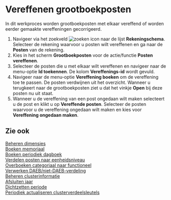 # Vereffenen grootboekposten

In dit werkproces worden grootboekposten met elkaar vereffend of worden eerder gemaakte vereffeningen gecorrigeerd.

1. Navigeer via het zoekveld ![zoeken icon](/assets/images/zoeken.png "zoeken icon") naar de lijst **Rekeningschema**. Selecteer de rekening waarvoor u posten wilt vereffenen en ga naar de **Posten** van de rekening.
2. Kies in het scherm **Grootboekposten** voor de actie/functie **Posten vereffenen**. 
2. Selecteer de posten die u met elkaar wilt vereffenen en navigeer naar de menu-optie **Id toekennen**. De kolom **Vereffenings-id** wordt gevuld. 
3. Navigeer naar de menu-optie **Vereffening boeken** om de vereffening toe te passen. De posten verdwijnen uit het overzicht. Wanneer u terugkeert naar de grootboekposten ziet u dat het vinkje **Open** bij deze posten nu uit staat. 
4. Wanneer u de vereffening van een post ongedaan wilt maken selecteert u de post en klikt u op **Vereffende posten**. Selecteer de posten waarvoor u de vereffening ongedaan wilt maken en kies voor **Vereffening ongedaan maken**. 

## Zie ook

[Beheren dimensies](../beheren-dimensies/)  
[Boeken memoriaal](../boeken-memoriaal/)  
[Boeken periodiek dagboek](../boeken-periodiek-dagboek/)   
[Verdelen posten naar eenheidsniveau](../verdelen-posten-naar-eenheidsniveau/)  
[Overboeken categoriaal naar functioneel](../overboeken-categoriaal-naar-functioneel/)  
[Verwerken DAEB/niet-DAEB-verdeling](../verwerken-daeb-niet-daeb-verdeling/)  
[Beheren clusterinformatie](../beheren-clusterinformatie/)  
[Afsluiten jaar](../afsluiten-jaar/)  
[Dichtzetten periode](../dichtzetten-periode/)  
[Periodiek actualiseren clusterverdeelsleutels](../periodiek-actualiseren-clusterverdeelsleutels/)
